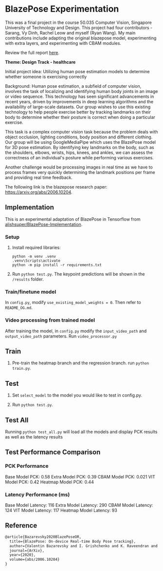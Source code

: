 # BlazePose Experimentation

This was a final project in the course 50.035 Computer Vision, Singapore University of Technology and Design. This project had four contributors - Sarang, Vy Dinh, Rachel Leow and myself (Ryan Wang). My main contributions include adapting the original blazepose model, experimenting with extra layers, and experimenting with CBAM modules.

Review the full report [here](/Project_BlazePose.pdf).

**Theme: Design Track - healthcare**

Initial project idea: Utilizing human pose estimation models to determine whether someone is exercising correctly

Background: Human pose estimation, a subfield of computer vision, involves the task of localizing and identifying human body joints in an image or video sequence. This technology has seen significant advancements in recent years, driven by improvements in deep learning algorithms and the availability of large-scale datasets. Our group wishes to use this existing technology to help people exercise better by tracking landmarks on their body to determine whether their posture is correct when doing a particular exercise. 

This task is a complex computer vision task because the problem deals with object occlusion, lighting conditions, body position and different clothing. Our group will be using GoogleMediaPipe which uses the BlazePose model for 3D pose estimation. By identifying key landmarks on the body, such as the shoulders, elbows, wrists, hips, knees, and ankles, we can assess the correctness of an individual's posture while performing various exercises.

Another challenge would be processing images in real time as we have to process frames very quickly determining the landmark positions per frame and providing real time feedback. 

The following link is the blazepose research paper:  https://arxiv.org/abs/2006.10204. 

## Implementation

This is an experimental adaptation of BlazePose in Tensorflow from [alishsuper/BlazePose-Implementation](https://github.com/alishsuper/BlazePose-Implementation?tab=readme-ov-file). 

### Setup

1. Install required libraries:
    ```
    python -m venv .venv
    .venv\Scripts\activate
    python -m pip install -r requirements.txt
    ```

2. Run `python test.py`. The keypoint predictions will be shown in the `/results` folder.

### Train/finetune model

In `config.py`, modify `use_existing_model_weights = 0`. Then refer to `README_OG.md`.


### Video processing from trained model
After training the model, in `config.py` modify the `input_video_path` and `output_video_path` parameters.
Run `video_processor.py` 

## Train
1. Pre-train the heatmap branch and the regression branch.
  run `python train.py`.

## Test
1. Set `select_model` to the model you would like to test in config.py.

2. Run `python test.py`.

## Test All
Running `python test_all.py` will load all the models and display PCK results as well as the latency results

## Test Performance Comparison

### PCK Performance
Base Model PCK: 0.58
Extra Model PCK: 0.39
CBAM Model PCK: 0.021
VIT Model PCK: 0.42
Heatmap Model PCK: 0.44

### Latency Performance (ms)
Base Model Latency: 116
Extra Model Latency: 290
CBAM Model Latency: 124
VIT Model Latency: 117
Heatmap Model Latency: 93


## Reference

```tex
@article{Bazarevsky2020BlazePoseOR,
  title={BlazePose: On-device Real-time Body Pose tracking},
  author={Valentin Bazarevsky and I. Grishchenko and K. Raveendran and Tyler Lixuan Zhu and Fangfang Zhang and M. Grundmann},
  journal={ArXiv},
  year={2020},
  volume={abs/2006.10204}
}
```

